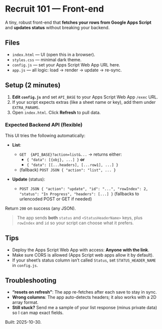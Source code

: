 # Recruit 101 — Front-end

A tiny, robust front-end that **fetches your rows from Google Apps Script** and **updates status** without breaking your backend.

## Files

- `index.html` — UI (open this in a browser).
- `styles.css` — minimal dark theme.
- `config.js` — set your Apps Script Web App URL here.
- `app.js` — all logic: load → render → update → re-sync.

## Setup (2 minutes)

1. **Edit `config.js`** and set `API_BASE` to your Apps Script Web App `/exec` URL.
2. If your script expects extras (like a sheet name or key), add them under `EXTRA_PARAMS`.
3. Open `index.html`. Click **Refresh** to pull data.

### Expected Backend API (flexible)

This UI tries the following automatically:

- **List**:
  - `GET  {API_BASE}?action=list&...` → returns either:
    - `{ "data": [{obj}, ...] }` **or**
    - `{ "data": [[...headers], [...row1], ...] }`
  - (fallback) `POST JSON { "action": "list", ... }`

- **Update** (status):
  - `POST JSON { "action": "update", "id": "...", "rowIndex": 2, "status": "In Progress", "headers": [...] }`
    (fallbacks to urlencoded POST or GET if needed)

Return `200` on success (any JSON).

> The app sends **both** `status` and `<StatusHeaderName>` keys, plus `rowIndex` and `id` so your script can choose what it prefers.

## Tips

- Deploy the Apps Script Web App with access: **Anyone with the link**.
- Make sure CORS is allowed (Apps Script web apps allow it by default).
- If your sheet’s status column isn’t called `Status`, set `STATUS_HEADER_NAME` in `config.js`.

## Troubleshooting

- **“resets on refresh”**: The app re-fetches after each save to stay in sync.
- **Wrong columns**: The app auto-detects headers; it also works with a 2D array format.
- **Still stuck?** Send me a sample of your list response (minus private data) so I can map exact fields.

Built: 2025-10-30.